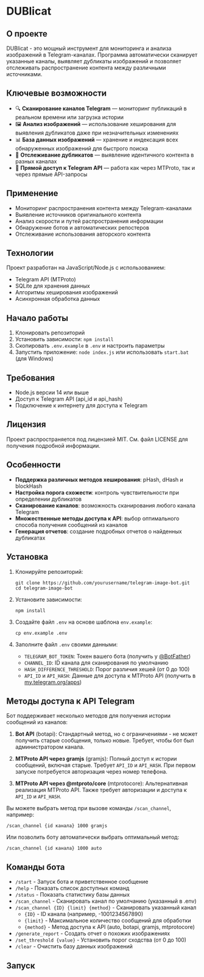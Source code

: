 # DUBlicat

## О проекте

DUBlicat - это мощный инструмент для мониторинга и анализа изображений в Telegram-каналах. Программа автоматически сканирует указанные каналы, выявляет дубликаты изображений и позволяет отслеживать распространение контента между различными источниками.

## Ключевые возможности

- 🔍 **Сканирование каналов Telegram** — мониторинг публикаций в реальном времени или загрузка истории
- 🖼️ **Анализ изображений** — использование хеширования для выявления дубликатов даже при незначительных изменениях
- 📊 **База данных изображений** — хранение и индексация всех обнаруженных изображений для быстрого поиска
- 🔄 **Отслеживание дубликатов** — выявление идентичного контента в разных каналах
- 📱 **Прямой доступ к Telegram API** — работа как через MTProto, так и через прямые API-запросы

## Применение

- Мониторинг распространения контента между Telegram-каналами
- Выявление источников оригинального контента
- Анализ скорости и путей распространения информации
- Обнаружение ботов и автоматических репостеров
- Отслеживание использования авторского контента

## Технологии

Проект разработан на JavaScript/Node.js с использованием:
- Telegram API (MTProto)
- SQLite для хранения данных
- Алгоритмы хеширования изображений
- Асинхронная обработка данных

## Начало работы

1. Клонировать репозиторий
2. Установить зависимости: `npm install`
3. Скопировать `.env.example` в `.env` и настроить параметры
4. Запустить приложение: `node index.js` или использовать `start.bat` (для Windows)

## Требования

- Node.js версии 14 или выше
- Доступ к Telegram API (api_id и api_hash)
- Подключение к интернету для доступа к Telegram

## Лицензия

Проект распространяется под лицензией MIT. См. файл LICENSE для получения подробной информации.

## Особенности

- **Поддержка различных методов хеширования**: pHash, dHash и blockHash
- **Настройка порога схожести**: контроль чувствительности при определении дубликатов
- **Сканирование каналов**: возможность сканирования любого канала Telegram
- **Множественные методы доступа к API**: выбор оптимального способа получения сообщений из каналов
- **Генерация отчетов**: создание подробных отчетов о найденных дубликатах

## Установка

1. Клонируйте репозиторий:
   ```
   git clone https://github.com/yourusername/telegram-image-bot.git
   cd telegram-image-bot
   ```

2. Установите зависимости:
   ```
   npm install
   ```

3. Создайте файл `.env` на основе шаблона `env.example`:
   ```
   cp env.example .env
   ```

4. Заполните файл `.env` своими данными:
   - `TELEGRAM_BOT_TOKEN`: Токен вашего бота (получить у [@BotFather](https://t.me/BotFather))
   - `CHANNEL_ID`: ID канала для сканирования по умолчанию
   - `HASH_DIFFERENCE_THRESHOLD`: Порог различия хешей (от 0 до 100)
   - `API_ID` и `API_HASH`: Данные для доступа к MTProto API (получить в [my.telegram.org/apps](https://my.telegram.org/apps))

## Методы доступа к API Telegram

Бот поддерживает несколько методов для получения истории сообщений из каналов:

1. **Bot API** (botapi): Стандартный метод, но с ограничениями - не может получить старые сообщения, только новые. Требует, чтобы бот был администратором канала.

2. **MTProto API через gramjs** (gramjs): Полный доступ к истории сообщений, включая старые. Требует `API_ID` и `API_HASH`. При первом запуске потребуется авторизация через номер телефона.

3. **MTProto API через @mtproto/core** (mtprotocore): Альтернативная реализация MTProto API. Также требует авторизации и доступа к `API_ID` и `API_HASH`.

Вы можете выбрать метод при вызове команды `/scan_channel`, например:
```
/scan_channel {id канала} 1000 gramjs
```

Или позволить боту автоматически выбрать оптимальный метод:
```
/scan_channel {id канала} 1000 auto
```

## Команды бота

- `/start` - Запуск бота и приветственное сообщение
- `/help` - Показать список доступных команд
- `/status` - Показать статистику базы данных
- `/scan_channel` - Сканировать канал по умолчанию (указанный в .env)
- `/scan_channel {ID} {limit} {method}` - Сканировать указанный канал
  - `{ID}` - ID канала (например, -1001234567890)
  - `{limit}` - Максимальное количество сообщений для обработки
  - `{method}` - Метод доступа к API (auto, botapi, gramjs, mtprotocore)
- `/generate_report` - Создать отчет о похожих изображениях
- `/set_threshold {value}` - Установить порог сходства (от 0 до 100)
- `/clear` - Очистить базу данных изображений

## Запуск

```

